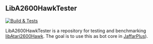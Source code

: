 LibA2600HawkTester
-------------------

[![Build & Tests](https://github.com/SergioMartin86/libAtari2600HawkTester/actions/workflows/make.yml/badge.svg)](https://github.com/SergioMartin86/libAtari2600HawkTester/actions/workflows/make.yml)


LibA2600HawkTester is a repository for testing and benchmarking [libAtari2600Hawk](https://github.com/CasualPokePlayer/libAtari2600Hawk/tree/v2). The goal is to use this as bot core in [JaffarPlus](https://github.com/SergioMartin86/jaffarPlus)).

